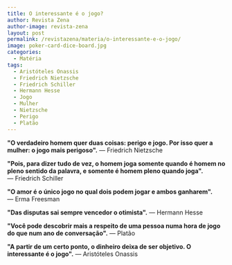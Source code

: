 ```yaml
---
title: O interessante é o jogo?
author: Revista Zena
author-image: revista-zena
layout: post
permalink: /revistazena/materia/o-interessante-e-o-jogo/
image: poker-card-dice-board.jpg
categories:
  - Matéria
tags:
  - Aristóteles Onassis
  - Friedrich Nietzsche
  - Friedrich Schiller
  - Hermann Hesse
  - Jogo
  - Mulher
  - Nietzsche
  - Perigo
  - Platão
---
```

**"O verdadeiro homem quer duas coisas: perigo e jogo. Por isso quer a mulher: o jogo mais perigoso".**
&mdash; Friedrich Nietzsche

**"Pois, para dizer tudo de vez, o homem joga somente quando é homem no pleno sentido da palavra, e somente é homem pleno quando joga".**
&mdash; Friedrich Schiller

**"O amor é o único jogo no qual dois podem jogar e ambos ganharem".**
&mdash; Erma Freesman

**"Das disputas sai sempre vencedor o otimista".**
&mdash; Hermann Hesse

**"Você pode descobrir mais a respeito de uma pessoa numa hora de jogo do que num ano de conversação".**
&mdash; Platão

**"A partir de um certo ponto, o dinheiro deixa de ser objetivo. O interessante é o jogo".**
&mdash; Aristóteles Onassis